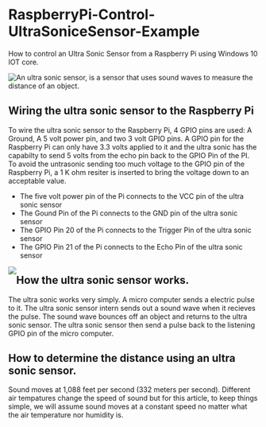 # RaspberryPi-Control-UltraSoniceSensor-Example
<p>
How to control an Ultra Sonic Sensor from a Raspberry Pi using Windows 10 IOT core.
</p>
<p>
<img style="float:left;" src="https://raw.githubusercontent.com/StuartSmith/RaspberryPi-Control-UltraSonicSensor/master/Images/UltraSonicWiringBySelf.jpg">
<p>An ultra sonic sensor, is a sensor that uses sound waves to measure the distance of an object.</p>  

<h2> Wiring the ultra sonic sensor to the Raspberry Pi </h2>
<p>
To wire the ultra sonic sensor to the Raspberry Pi,  4 GPIO pins are used: A Ground, A 5 volt power pin, and two 3 volt GPIO pins. A GPIO pin for the Raspberry Pi can only have 3.3 volts applied to it and the ultra sonic has the capabilty to send 5 volts from the echo pin back to the GPIO Pin of the PI. To avoid the untrasonic sending too much voltage to the GPIO pin of the Raspberry Pi, a 1 K ohm resiter is inserted to bring the voltage down to an acceptable value. 

<ul>
<li>The five volt power pin of the Pi connects to the VCC pin of the ultra sonic sensor</li>
<li>The Gound Pin of the Pi connects to the GND pin of the ultra sonic sensor</li>
<li>The GPIO Pin 20 of the Pi connects to the Trigger Pin of the ultra sonic sensor</li>
<li>The GPIO Pin 21 of the Pi connects to the Echo Pin of the ultra sonic sensor</li>
</ul>

</p>
<img style="float:left;" src="https://raw.githubusercontent.com/StuartSmith/RaspberryPi-Control-UltraSonicSensor/master/Images/UltraSonicWiringToPi.jpg">

<h2> How the ultra sonic sensor works.</h2>
<p>
The ultra sonic works very simply. A micro computer sends a electric pulse to it. The ultra sonic sensor intern sends out a sound wave when it recieves the pulse. The sound wave bounces off an object and returns to the ultra sonic sensor. The ultra sonic sensor then send a pulse back to the listening GPIO pin of the micro computer. 
</p>

<h2> How to determine the distance using an ultra sonic sensor.</h2>
<p>
Sound moves at 1,088 feet per second (332 meters per second).  Different air tempatures change the speed of sound but for this article, to keep things simple, we will assume sound moves at a constant speed no matter what the air temperature nor humidity is.
</p>


</p>

